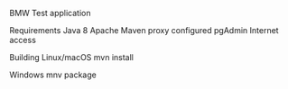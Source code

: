 BMW Test application

Requirements
Java 8
Apache Maven proxy configured
pgAdmin
Internet access

Building
 Linux/macOS
 mvn install
 
 Windows
 mnv package
